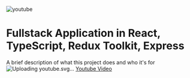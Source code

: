 ![youtube](https://github.com/user-attachments/assets/3ee152d2-0855-4c71-b65e-91404f5e7f0c)
# Fullstack Application in React, TypeScript, Redux Toolkit, Express

A brief description of what this project does and who it's for
![Uploading youtub<svg height="180" preserveAspectRatio="xMidYMid" viewBox="0 0 256 180" width="256" xmlns="http://www.w3.org/2000/svg" xmlns:xlink="http://www.w3.org/1999/xlink"><linearGradient id="a" x1="49.980476%" x2="49.980476%" y1=".000001%" y2="100.030167%"><stop offset="0" stop-color="#e52d27"/><stop offset="1" stop-color="#bf171d"/></linearGradient><path d="m101.6 123.2 69.2-35.8-69.2-36.1z" fill="#fff"/><path d="m101.6 51.3 60.7 40.5 8.5-4.4z" fill="#420000" opacity=".12"/><path d="m253.301054 38.8s-2.499024-17.6-10.196017-25.4c-9.696212-10.2-20.591956-10.2-25.689965-10.8-35.68606-2.6-89.365092-2.6-89.365092-2.6h-.09996s-53.6790321 0-89.5650141 2.6c-4.9980477.6-15.8937915.6-25.6899649 10.8-7.59703241 7.8-10.09605623 25.4-10.09605623 25.4s-2.59898477 20.8-2.59898477 41.5v19.4c0 20.7 2.59898477 41.4 2.59898477 41.4s2.49902382 17.6 10.19601723 25.4c9.6962124 10.2 22.4912143 9.9 28.1889886 10.9 20.4919953 2 86.9660294 2.6 86.9660294 2.6s53.778992-.1 89.565013-2.7c4.998048-.6 15.893792-.6 25.689965-10.8 7.696993-7.8 10.196017-25.4 10.196017-25.4s2.598985-20.7 2.598985-41.4v-19.4c-.099961-20.7-2.698946-41.5-2.698946-41.5zm-151.740726 84.4v-71.9l69.172979 36.1z" fill="url(#a)"/></svg>e.svg…]() [Youtube Video](https://www.youtube.com/watch?v=KSh1WB92u0o)
